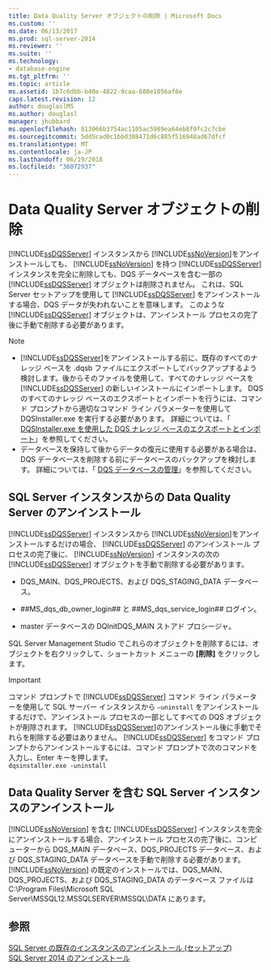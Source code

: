 ```yaml
---
title: Data Quality Server オブジェクトの削除 | Microsoft Docs
ms.custom: ''
ms.date: 06/13/2017
ms.prod: sql-server-2014
ms.reviewer: ''
ms.suite: ''
ms.technology:
- database-engine
ms.tgt_pltfrm: ''
ms.topic: article
ms.assetid: 1b7c6dbb-b40e-4822-9caa-608e1056af8e
caps.latest.revision: 12
author: douglaslMS
ms.author: douglasl
manager: jhubbard
ms.openlocfilehash: 813066b3754ac1105ac5989ea64eb8f9fc2c7cbe
ms.sourcegitcommit: 5dd5cad0c1bbd308471d6c885f516948ad67dfcf
ms.translationtype: MT
ms.contentlocale: ja-JP
ms.lasthandoff: 06/19/2018
ms.locfileid: "36072937"
---
```

# <a name="remove-data-quality-server-objects"></a>Data Quality Server オブジェクトの削除
  [!INCLUDE[ssDQSServer](../../includes/ssdqsserver-md.md)] インスタンスから [!INCLUDE[ssNoVersion](../../includes/ssnoversion-md.md)]をアンインストールしても、 [!INCLUDE[ssNoVersion](../../includes/ssnoversion-md.md)] を持つ [!INCLUDE[ssDQSServer](../../includes/ssdqsserver-md.md)] インスタンスを完全に削除しても、DQS データベースを含む一部の [!INCLUDE[ssDQSServer](../../includes/ssdqsserver-md.md)] オブジェクトは削除されません。 これは、SQL Server セットアップを使用して [!INCLUDE[ssDQSServer](../../includes/ssdqsserver-md.md)] をアンインストールする場合、DQS データが失われないことを意味します。 このような [!INCLUDE[ssDQSServer](../../includes/ssdqsserver-md.md)] オブジェクトは、アンインストール プロセスの完了後に手動で削除する必要があります。  
  
> [!NOTE]  
>  -   [!INCLUDE[ssDQSServer](../../includes/ssdqsserver-md.md)]をアンインストールする前に、既存のすべてのナレッジ ベースを .dqsb ファイルにエクスポートしてバックアップするよう検討します。後からそのファイルを使用して、すべてのナレッジ ベースを [!INCLUDE[ssDQSServer](../../includes/ssdqsserver-md.md)] の新しいインストールにインポートします。 DQS のすべてのナレッジ ベースのエクスポートとインポートを行うには、コマンド プロンプトから適切なコマンド ライン パラメーターを使用して DQSInstaller.exe を実行する必要があります。 詳細については、「 [DQSInstaller.exe を使用した DQS ナレッジ ベースのエクスポートとインポート](../../data-quality-services/install-windows/export-and-import-dqs-knowledge-bases-using-dqsinstaller-exe.md)」を参照してください。  
> -   データベースを保持して後からデータの復元に使用する必要がある場合は、DQS データベースを削除する前にデータベースのバックアップを検討します。 詳細については、「 [DQS データベースの管理](../../../2014/data-quality-services/manage-dqs-databases.md)」を参照してください。  
  
## <a name="uninstall-data-quality-server-from-a-sql-server-instance"></a>SQL Server インスタンスからの Data Quality Server のアンインストール  
 [!INCLUDE[ssDQSServer](../../includes/ssdqsserver-md.md)] インスタンスから [!INCLUDE[ssNoVersion](../../includes/ssnoversion-md.md)]をアンインストールするだけの場合、 [!INCLUDE[ssDQSServer](../../includes/ssdqsserver-md.md)] のアンインストール プロセスの完了後に、 [!INCLUDE[ssNoVersion](../../includes/ssnoversion-md.md)] インスタンスの次の [!INCLUDE[ssDQSServer](../../includes/ssdqsserver-md.md)] オブジェクトを手動で削除する必要があります。  
  
-   DQS_MAIN、DQS_PROJECTS、および DQS_STAGING_DATA データベース。  
  
-   \##MS_dqs_db_owner_login## と ##MS_dqs_service_login## ログイン。  
  
-   master データベースの DQInitDQS_MAIN ストアド プロシージャ。  
  
 SQL Server Management Studio でこれらのオブジェクトを削除するには、オブジェクトを右クリックして、ショートカット メニューの **[削除]** をクリックします。  
  
> [!IMPORTANT]  
>  コマンド プロンプトで [!INCLUDE[ssDQSServer](../../includes/ssdqsserver-md.md)] コマンド ライン パラメーターを使用して SQL サーバー インスタンスから `–uninstall` をアンインストールするだけで、アンインストール プロセスの一部としてすべての DQS オブジェクトが削除されます。 [!INCLUDE[ssDQSServer](../../includes/ssdqsserver-md.md)]のアンインストール後に手動でそれらを削除する必要はありません。 [!INCLUDE[ssDQSServer](../../includes/ssdqsserver-md.md)] をコマンド プロンプトからアンインストールするには、コマンド プロンプトで次のコマンドを入力し、Enter キーを押します。   
> `dqsinstaller.exe -uninstall`  
  
## <a name="uninstall-sql-server-instance-containing-data-quality-server"></a>Data Quality Server を含む SQL Server インスタンスのアンインストール  
 [!INCLUDE[ssNoVersion](../../includes/ssnoversion-md.md)] を含む [!INCLUDE[ssDQSServer](../../includes/ssdqsserver-md.md)] インスタンスを完全にアンインストールする場合、アンインストール プロセスの完了後に、コンピューターから DQS_MAIN データベース、DQS_PROJECTS データベース、および DQS_STAGING_DATA データベースを手動で削除する必要があります。 [!INCLUDE[ssNoVersion](../../includes/ssnoversion-md.md)] の既定のインストールでは、DQS_MAIN、DQS_PROJECTS、および DQS_STAGING_DATA のデータベース ファイルは C:\Program Files\Microsoft SQL Server\MSSQL12.MSSQLSERVER\MSSQL\DATA にあります。  
  
## <a name="see-also"></a>参照  
 [SQL Server の既存のインスタンスのアンインストール &#40;セットアップ&#41;](../../../2014/sql-server/install/uninstall-an-existing-instance-of-sql-server-setup.md)   
 [SQL Server 2014 のアンインストール](uninstall-sql-server.md)  
  
  